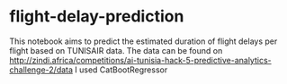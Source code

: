 # flight-delay-prediction
This notebook aims to predict the estimated duration of flight delays per flight based on TUNISAIR data.
The data can be found on http://zindi.africa/competitions/ai-tunisia-hack-5-predictive-analytics-challenge-2/data
I used CatBootRegressor
